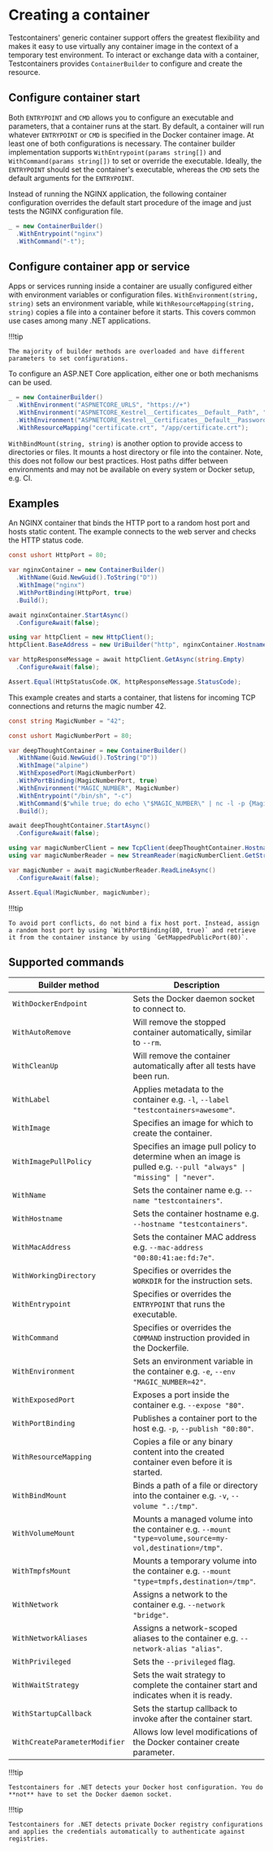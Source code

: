 # Creating a container

Testcontainers' generic container support offers the greatest flexibility and makes it easy to use virtually any container image in the context of a temporary test environment. To interact or exchange data with a container, Testcontainers provides `ContainerBuilder` to configure and create the resource.

## Configure container start

Both `ENTRYPOINT` and `CMD` allows you to configure an executable and parameters, that a container runs at the start. By default, a container will run whatever `ENTRYPOINT` or `CMD` is specified in the Docker container image. At least one of both configurations is necessary. The container builder implementation supports `WithEntrypoint(params string[])` and `WithCommand(params string[])` to set or override the executable. Ideally, the `ENTRYPOINT` should set the container's executable, whereas the `CMD` sets the default arguments for the `ENTRYPOINT`.

Instead of running the NGINX application, the following container configuration overrides the default start procedure of the image and just tests the NGINX configuration file.

```csharp
_ = new ContainerBuilder()
  .WithEntrypoint("nginx")
  .WithCommand("-t");
```

## Configure container app or service

Apps or services running inside a container are usually configured either with environment variables or configuration files. `WithEnvironment(string, string)` sets an environment variable, while `WithResourceMapping(string, string)` copies a file into a container before it starts. This covers common use cases among many .NET applications.

!!!tip

    The majority of builder methods are overloaded and have different parameters to set configurations.

To configure an ASP.NET Core application, either one or both mechanisms can be used.

```csharp
_ = new ContainerBuilder()
  .WithEnvironment("ASPNETCORE_URLS", "https://+")
  .WithEnvironment("ASPNETCORE_Kestrel__Certificates__Default__Path", "/app/certificate.crt")
  .WithEnvironment("ASPNETCORE_Kestrel__Certificates__Default__Password", "password")
  .WithResourceMapping("certificate.crt", "/app/certificate.crt");
```

`WithBindMount(string, string)` is another option to provide access to directories or files. It mounts a host directory or file into the container. Note, this does not follow our best practices. Host paths differ between environments and may not be available on every system or Docker setup, e.g. CI.

## Examples

An NGINX container that binds the HTTP port to a random host port and hosts static content. The example connects to the web server and checks the HTTP status code.

```csharp
const ushort HttpPort = 80;

var nginxContainer = new ContainerBuilder()
  .WithName(Guid.NewGuid().ToString("D"))
  .WithImage("nginx")
  .WithPortBinding(HttpPort, true)
  .Build();

await nginxContainer.StartAsync()
  .ConfigureAwait(false);

using var httpClient = new HttpClient();
httpClient.BaseAddress = new UriBuilder("http", nginxContainer.Hostname, nginxContainer.GetMappedPublicPort(HttpPort)).Uri;

var httpResponseMessage = await httpClient.GetAsync(string.Empty)
  .ConfigureAwait(false);

Assert.Equal(HttpStatusCode.OK, httpResponseMessage.StatusCode);
```

This example creates and starts a container, that listens for incoming TCP connections and returns the magic number 42.

```csharp
const string MagicNumber = "42";

const ushort MagicNumberPort = 80;

var deepThoughtContainer = new ContainerBuilder()
  .WithName(Guid.NewGuid().ToString("D"))
  .WithImage("alpine")
  .WithExposedPort(MagicNumberPort)
  .WithPortBinding(MagicNumberPort, true)
  .WithEnvironment("MAGIC_NUMBER", MagicNumber)
  .WithEntrypoint("/bin/sh", "-c")
  .WithCommand($"while true; do echo \"$MAGIC_NUMBER\" | nc -l -p {MagicNumberPort}; done")
  .Build();

await deepThoughtContainer.StartAsync()
  .ConfigureAwait(false);

using var magicNumberClient = new TcpClient(deepThoughtContainer.Hostname, deepThoughtContainer.GetMappedPublicPort(MagicNumberPort));
using var magicNumberReader = new StreamReader(magicNumberClient.GetStream());

var magicNumber = await magicNumberReader.ReadLineAsync()
  .ConfigureAwait(false);

Assert.Equal(MagicNumber, magicNumber);
```

!!!tip

    To avoid port conflicts, do not bind a fix host port. Instead, assign a random host port by using `WithPortBinding(80, true)` and retrieve it from the container instance by using `GetMappedPublicPort(80)`.

## Supported commands

| Builder method                          | Description                                                                                                                            |
|-----------------------------------------|----------------------------------------------------------------------------------------------------------------------------------------|
| `WithDockerEndpoint`                    | Sets the Docker daemon socket to connect to.                                                                                           |
| `WithAutoRemove`                        | Will remove the stopped container automatically, similar to `--rm`.                                                                    |
| `WithCleanUp`                           | Will remove the container automatically after all tests have been run.                                                                 |
| `WithLabel`                             | Applies metadata to the container e.g. `-l`, `--label "testcontainers=awesome"`.                                                       |
| `WithImage`                             | Specifies an image for which to create the container.                                                                                  |
| `WithImagePullPolicy`                   | Specifies an image pull policy to determine when an image is pulled e.g. <code>--pull "always" &vert; "missing" &vert; "never"</code>. |
| `WithName`                              | Sets the container name e.g. `--name "testcontainers"`.                                                                                |
| `WithHostname`                          | Sets the container hostname e.g. `--hostname "testcontainers"`.                                                                        |
| `WithMacAddress`                        | Sets the container MAC address e.g. `--mac-address "00:80:41:ae:fd:7e"`.                                                               |
| `WithWorkingDirectory`                  | Specifies or overrides the `WORKDIR` for the instruction sets.                                                                         |
| `WithEntrypoint`                        | Specifies or overrides the `ENTRYPOINT` that runs the executable.                                                                      |
| `WithCommand`                           | Specifies or overrides the `COMMAND` instruction provided in the Dockerfile.                                                           |
| `WithEnvironment`                       | Sets an environment variable in the container e.g. `-e`, `--env "MAGIC_NUMBER=42"`.                                                    |
| `WithExposedPort`                       | Exposes a port inside the container e.g. `--expose "80"`.                                                                              |
| `WithPortBinding`                       | Publishes a container port to the host e.g. `-p`, `--publish "80:80"`.                                                                 |
| `WithResourceMapping`                   | Copies a file or any binary content into the created container even before it is started.                                              |
| `WithBindMount`                         | Binds a path of a file or directory into the container e.g. `-v`, `--volume ".:/tmp"`.                                                 |
| `WithVolumeMount`                       | Mounts a managed volume into the container e.g. `--mount "type=volume,source=my-vol,destination=/tmp"`.                                |
| `WithTmpfsMount`                        | Mounts a temporary volume into the container e.g. `--mount "type=tmpfs,destination=/tmp"`.                                             |
| `WithNetwork`                           | Assigns a network to the container e.g. `--network "bridge"`.                                                                          |
| `WithNetworkAliases`                    | Assigns a network-scoped aliases to the container e.g. `--network-alias "alias"`.                                                      |
| `WithPrivileged`                        | Sets the `--privileged` flag.                                                                                                          |
| `WithWaitStrategy`                      | Sets the wait strategy to complete the container start and indicates when it is ready.                                                 |
| `WithStartupCallback`                   | Sets the startup callback to invoke after the container start.                                                                         |
| `WithCreateParameterModifier`           | Allows low level modifications of the Docker container create parameter.                                                               |

!!!tip

    Testcontainers for .NET detects your Docker host configuration. You do **not** have to set the Docker daemon socket.

!!!tip

    Testcontainers for .NET detects private Docker registry configurations and applies the credentials automatically to authenticate against registries.

